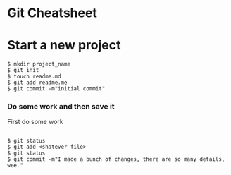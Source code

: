 # Git Cheatsheet

# Start a new project

```shell
$ mkdir project_name
$ git init
$ touch readme.md
$ git add readme.me
$ git commit -m"initial commit"
```
### Do some work and then save it

First do some work

```Shell

$ git status
$ git add <shatever file>
$ git status
$ git commit -m"I made a bunch of changes, there are so many details, wee."
```

